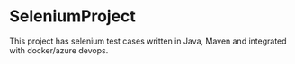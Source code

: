 # SeleniumProject
This project has selenium test cases written in Java, Maven and integrated with docker/azure devops.
